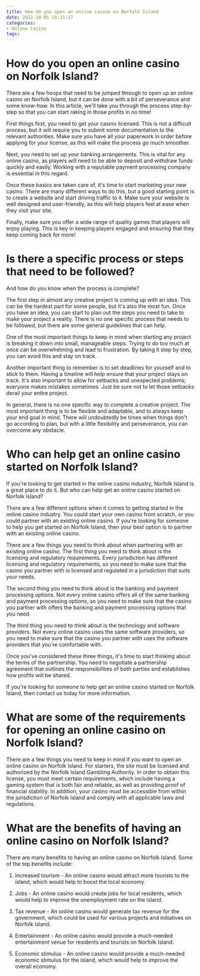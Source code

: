 ```yaml
---
title: How do you open an online casino on Norfolk Island 
date: 2022-10-05 15:15:17
categories:
- Online Casino
tags:
---
```



#  How do you open an online casino on Norfolk Island? 

There are a few hoops that need to be jumped through to open up an online casino on Norfolk Island, but it can be done with a bit of perseverance and some know-how. In this article, we'll take you through the process step-by-step so that you can start raking in those profits in no time!

First things first, you need to get your casino licensed. This is not a difficult process, but it will require you to submit some documentation to the relevant authorities. Make sure you have all your paperwork in order before applying for your license, as this will make the process go much smoother.

Next, you need to set up your banking arrangements. This is vital for any online casino, as players will need to be able to deposit and withdraw funds quickly and easily. Working with a reputable payment processing company is essential in this regard.

Once these basics are taken care of, it's time to start marketing your new casino. There are many different ways to do this, but a good starting point is to create a website and start driving traffic to it. Make sure your website is well designed and user-friendly, as this will help players feel at ease when they visit your site.

Finally, make sure you offer a wide range of quality games that players will enjoy playing. This is key in keeping players engaged and ensuring that they keep coming back for more!

#  Is there a specific process or steps that need to be followed? 
And how do you know when the process is complete?

The first step in almost any creative project is coming up with an idea. This can be the hardest part for some people, but it's also the most fun. Once you have an idea, you can start to plan out the steps you need to take to make your project a reality. There is no one specific process that needs to be followed, but there are some general guidelines that can help.

One of the most important things to keep in mind when starting any project is breaking it down into small, manageable steps. Trying to do too much at once can be overwhelming and lead to frustration. By taking it step by step, you can avoid this and stay on track.

Another important thing to remember is to set deadlines for yourself and to stick to them. Having a timeline will help ensure that your project stays on track. It's also important to allow for setbacks and unexpected problems; everyone makes mistakes sometimes. Just be sure not to let those setbacks derail your entire project.

In general, there is no one specific way to complete a creative project. The most important thing is to be flexible and adaptable, and to always keep your end goal in mind. There will undoubtedly be times when things don't go according to plan, but with a little flexibility and perseverance, you can overcome any obstacle.

#  Who can help get an online casino started on Norfolk Island? 

If you're looking to get started in the online casino industry, Norfolk Island is a great place to do it. But who can help get an online casino started on Norfolk Island?

There are a few different options when it comes to getting started in the online casino industry. You could start your own casino from scratch, or you could partner with an existing online casino. If you're looking for someone to help you get started on Norfolk Island, then your best option is to partner with an existing online casino.

There are a few things you need to think about when partnering with an existing online casino. The first thing you need to think about is the licensing and regulatory requirements. Every jurisdiction has different licensing and regulatory requirements, so you need to make sure that the casino you partner with is licensed and regulated in a jurisdiction that suits your needs.

The second thing you need to think about is the banking and payment processing options. Not every online casino offers all of the same banking and payment processing options, so you need to make sure that the casino you partner with offers the banking and payment processing options that you need.

The third thing you need to think about is the technology and software providers. Not every online casino uses the same software providers, so you need to make sure that the casino you partner with uses the software providers that you're comfortable with.

Once you've considered these three things, it's time to start thinking about the terms of the partnership. You need to negotiate a partnership agreement that outlines the responsibilities of both parties and establishes how profits will be shared.

If you're looking for someone to help get an online casino started on Norfolk Island, then contact us today for more information.

#  What are some of the requirements for opening an online casino on Norfolk Island? 

There are a few things you need to keep in mind if you want to open an online casino on Norfolk Island. For starters, the site must be licensed and authorized by the Norfolk Island Gambling Authority. In order to obtain this license, you must meet certain requirements, which include having a gaming system that is both fair and reliable, as well as providing proof of financial stability. In addition, your casino must be accessible from within the jurisdiction of Norfolk Island and comply with all applicable laws and regulations.

#  What are the benefits of having an online casino on Norfolk Island?

There are many benefits to having an online casino on Norfolk Island. Some of the top benefits include:

1. Increased tourism - An online casino would attract more tourists to the island, which would help to boost the local economy.

2. Jobs - An online casino would create jobs for local residents, which would help to improve the unemployment rate on the island.

3. Tax revenue - An online casino would generate tax revenue for the government, which could be used for various projects and initiatives on Norfolk Island.

4. Entertainment - An online casino would provide a much-needed entertainment venue for residents and tourists on Norfolk Island.

5. Economic stimulus - An online casino would provide a much-needed economic stimulus for the island, which would help to improve the overall economy.